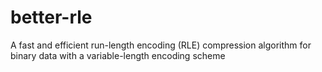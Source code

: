 # better-rle
A fast and efficient run-length encoding (RLE) compression algorithm for binary data with a variable-length encoding scheme
